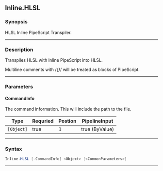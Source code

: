 
Inline.HLSL
-----------
### Synopsis
HLSL Inline PipeScript Transpiler.

---
### Description

Transpiles HLSL with Inline PipeScript into HLSL.    

Multiline comments with /*{}*/ will be treated as blocks of PipeScript.

---
### Parameters
#### **CommandInfo**

The command information.  This will include the path to the file.



|Type          |Requried|Postion|PipelineInput |
|--------------|--------|-------|--------------|
|```[Object]```|true    |1      |true (ByValue)|
---
### Syntax
```PowerShell
Inline.HLSL [-CommandInfo] <Object> [<CommonParameters>]
```
---


